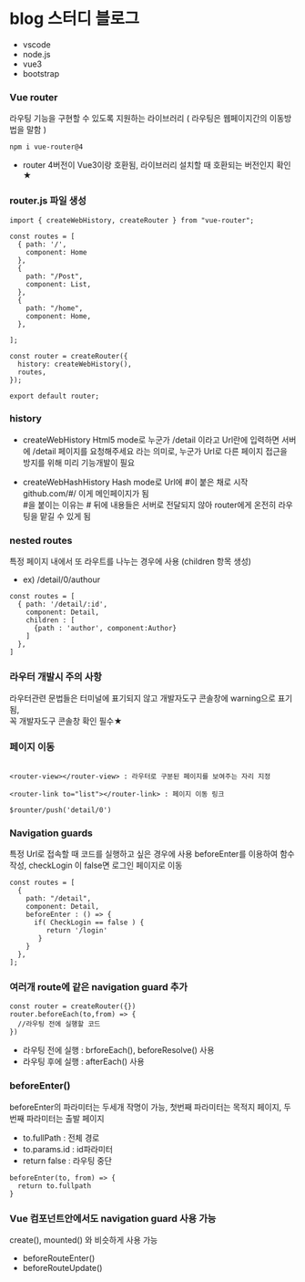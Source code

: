 # blog  스터디 블로그

* vscode
* node.js
* vue3
* bootstrap

### Vue router
라우팅 기능을 구현할 수 있도록 지원하는 라이브러리  ( 라우팅은 웹페이지간의 이동방법을 말함 )
```
npm i vue-router@4
```
* router 4버전이 Vue3이랑 호환됨, 라이브러리 설치할 때 호환되는 버전인지 확인★

### router.js 파일 생성
```
import { createWebHistory, createRouter } from "vue-router";

const routes = [
  { path: '/', 
    component: Home
  },
  {
    path: "/Post",
    component: List,
  },
  {
    path: "/home",
    component: Home,
  },
 
];

const router = createRouter({
  history: createWebHistory(),
  routes,
});

export default router; 

```

### history
* createWebHistory 
Html5 mode로 누군가 /detail 이라고 Url란에 입력하면 서버에 /detail 페이지를 요청해주세요 라는 의미로,
누군가 Url로 다른 페이지 접근을 방지를 위해 미리 기능개발이 필요

* createWebHashHistory 
Hash mode로 Url에 #이 붙은 채로 시작 github.com/#/ 이게 메인페이지가 됨  
#을 붙이는 이유는 # 뒤에 내용들은 서버로 전달되지 않아 router에게 온전히 라우팅을 맡길 수 있게 됨


### nested routes 
특정 페이지 내에서 또 라우트를 나누는 경우에 사용 (children 항목 생성)
* ex) /detail/0/authour 
```
const routes = [
  { path: '/detail/:id', 
    component: Detail,
    children : [
      {path : 'author', component:Author}
    ]
  },
]
```

### 라우터 개발시 주의 사항
라우터관련 문법들은 터미널에 표기되지 않고 개발자도구 콘솔창에 warning으로 표기됨,   
꼭 개발자도구 콘솔창 확인 필수★

### 페이지 이동
```

<router-view></router-view> : 라우터로 구분된 페이지를 보여주는 자리 지정

<router-link to="list"></router-link> : 페이지 이동 링크

$rounter/push('detail/0') 

```

### Navigation guards
특정 Url로 접속할 때 코드를 실행하고 싶은 경우에 사용 
beforeEnter를 이용하여 함수 작성, checkLogin 이 false면 로그인 페이지로 이동
```
const routes = [
  {
    path: "/detail",
    component: Detail,
    beforeEnter : () => {
      if( CheckLogin == false ) {
         return '/login'
       }
    }
  },
];
```

### 여러개 route에 같은 navigation guard 추가
```
const router = createRouter({})
router.beforeEach(to,from) => {
  //라우팅 전에 실행할 코드
})
```
* 라우팅 전에 실행 : brforeEach(), beforeResolve() 사용
* 라우팅 후에 실행 : afterEach() 사용

### beforeEnter()
beforeEnter의 파라미터는 두세개 작명이 가능, 첫번째 파라미터는 목적지 페이지, 두번째 파라미터는 출발 페이지 

* to.fullPath : 전체 경로
* to.params.id : id파라미터
* return false : 라우팅 중단 

```
beforeEnter(to, from) => {
  return to.fullpath
}
```
### Vue 컴포넌트안에서도 navigation guard 사용 가능
create(), mounted() 와 비슷하게 사용 가능
* beforeRouteEnter()
* beforeRouteUpdate()


